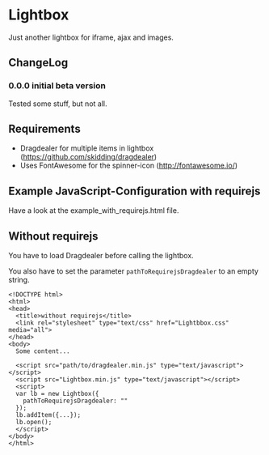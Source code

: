 # Lightbox
Just another lightbox for iframe, ajax and images.

## ChangeLog

### 0.0.0 initial beta version
Tested some stuff, but not all.

## Requirements
* Dragdealer for multiple items in lightbox (https://github.com/skidding/dragdealer)
* Uses FontAwesome for the spinner-icon (http://fontawesome.io/)

## Example JavaScript-Configuration with requirejs
Have a look at the example_with_requirejs.html file.

## Without requirejs
You have to load Dragdealer before calling the lightbox.

You also have to set the parameter `pathToRequirejsDragdealer` to an empty string.

```
<!DOCTYPE html>
<html>
<head>
  <title>without requirejs</title>
  <link rel="stylesheet" type="text/css" href="Lightbbox.css" media="all">
</head>
<body>
  Some content...

  <script src="path/to/dragdealer.min.js" type="text/javascript"></script>
  <script src="Lightbox.min.js" type="text/javascript"></script>
  <script>
  var lb = new Lightbox({
    pathToRequirejsDragdealer: ""
  });
  lb.addItem({...});
  lb.open();
  </script>
</body>
</html>
```